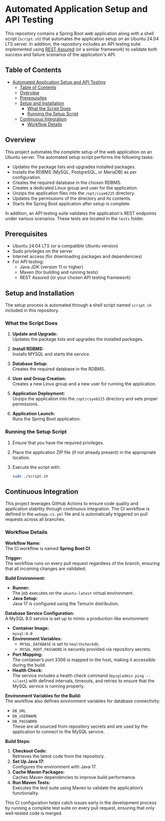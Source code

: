 # Automated Application Setup and API Testing

This repository contains a Spring Boot web application along with a shell script (`script.sh`) that automates the application setup on an Ubuntu 24.04 LTS server. In addition, the repository includes an API testing suite implemented using [REST Assured](https://rest-assured.io/) (or a similar framework) to validate both success and failure scenarios of the application's API.

## Table of Contents

- [Automated Application Setup and API Testing](#automated-application-setup-and-api-testing)
  - [Table of Contents](#table-of-contents)
  - [Overview](#overview)
  - [Prerequisites](#prerequisites)
  - [Setup and Installation](#setup-and-installation)
    - [What the Script Does](#what-the-script-does)
    - [Running the Setup Script](#running-the-setup-script)
  - [Continuous Integration](#continuous-integration)
    - [Workflow Details](#workflow-details)

## Overview

This project automates the complete setup of the web application on an Ubuntu server. The automated setup script performs the following tasks:

- Updates the package lists and upgrades installed packages.
- Installs the RDBMS (MySQL, PostgreSQL, or MariaDB) as per configuration.
- Creates the required database in the chosen RDBMS.
- Creates a dedicated Linux group and user for the application.
- Unzips the application files into the `/opt/csye6225` directory.
- Updates the permissions of the directory and its contents.
- Starts the Spring Boot application after setup is complete.

In addition, an API testing suite validates the application's REST endpoints under various scenarios. These tests are located in the `tests` folder.

## Prerequisites

- Ubuntu 24.04 LTS (or a compatible Ubuntu version)
- Sudo privileges on the server
- Internet access (for downloading packages and dependencies)
- For API testing:
  - Java JDK (version 11 or higher)
  - Maven (for building and running tests)
  - REST Assured (or your chosen API testing framework)

## Setup and Installation

The setup process is automated through a shell script named `script.sh` included in this repository.

### What the Script Does

1. **Update and Upgrade:**  
   Updates the package lists and upgrades the installed packages.
   
2. **Install RDBMS:**  
   Installs MYSQL and starts the service.
   
3. **Database Setup:**  
   Creates the required database in the RDBMS.
   
4. **User and Group Creation:**  
   Creates a new Linux group and a new user for running the application.
   
5. **Application Deployment:**  
   Unzips the application into the `/opt/csye6225` directory and sets proper permissions.
   
6. **Application Launch:**  
   Runs the Spring Boot application.

### Running the Setup Script

1. Ensure that you have the required privileges.  
2. Place the application ZIP file (if not already present) in the appropriate location.
3. Execute the script with:

   ```bash
   sudo ./script.sh


## Continuous Integration

This project leverages GitHub Actions to ensure code quality and application stability through continuous integration. The CI workflow is defined in the `webapp-ci.yml` file and is automatically triggered on pull requests across all branches.

### Workflow Details

**Workflow Name:**  
The CI workflow is named **Spring Boot CI**.

**Trigger:**  
The workflow runs on every pull request regardless of the branch, ensuring that all incoming changes are validated.

**Build Environment:**

- **Runner:**  
  The job executes on the `ubuntu-latest` virtual environment.
- **Java Setup:**  
  Java 17 is configured using the Temurin distribution.

**Database Service Configuration:**  
A MySQL 8.0 service is set up to mimic a production-like environment:
- **Container Image:**  
  `mysql:8.0`
- **Environment Variables:**
  - `MYSQL_DATABASE` is set to `healthcheckdb`.
  - `MYSQL_ROOT_PASSWORD` is securely provided via repository secrets.
- **Port Mapping:**  
  The container’s port 3306 is mapped to the host, making it accessible during the build.
- **Health Check:**  
  The service includes a health check command (`mysqladmin ping --silent`) with defined intervals, timeouts, and retries to ensure that the MySQL service is running properly.

**Environment Variables for the Build:**  
The workflow also defines environment variables for database connectivity:
- `DB_URL`
- `DB_USERNAME`
- `DB_PASSWORD`  
These are all sourced from repository secrets and are used by the application to connect to the MySQL service.

**Build Steps:**

1. **Checkout Code:**  
   Retrieves the latest code from the repository.
2. **Set Up Java 17:**  
   Configures the environment with Java 17.
3. **Cache Maven Packages:**  
   Caches Maven dependencies to improve build performance.
4. **Run Maven Tests:**  
   Executes the test suite using Maven to validate the application’s functionality.

This CI configuration helps catch issues early in the development process by running a complete test suite on every pull request, ensuring that only well-tested code is merged.

